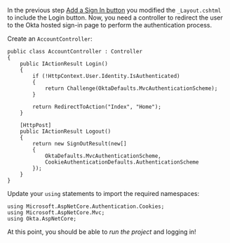 In the previous step [Add a Sign In button](/guides/sign-into-your-web-app/-/add-signin-button) you modified the `_Layout.cshtml` to include the Login button. Now, you need a controller to redirect the user to the Okta hosted sign-in page to perform the authentication process.

Create an `AccountController`:

```
public class AccountController : Controller
{
    public IActionResult Login()
    {
        if (!HttpContext.User.Identity.IsAuthenticated)
        {
            return Challenge(OktaDefaults.MvcAuthenticationScheme);
        }

        return RedirectToAction("Index", "Home");
    }

    [HttpPost]
    public IActionResult Logout()
    {
        return new SignOutResult(new[]
        {
            OktaDefaults.MvcAuthenticationScheme,
            CookieAuthenticationDefaults.AuthenticationScheme
        });
    }
}
```

Update your `using` statements to import the required namespaces:

```
using Microsoft.AspNetCore.Authentication.Cookies;
using Microsoft.AspNetCore.Mvc;
using Okta.AspNetCore;
```

At this point, you should be able to *run the project* and logging in! 
